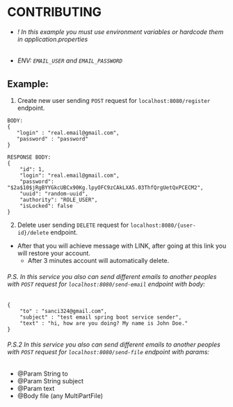 # CONTRIBUTING
- ###### ! In this example you must use environment variables or hardcode them in application.properties
- ###### ENV: `EMAIL_USER` and `EMAIL_PASSWORD`

## Example:
1) Create new user sending `POST` request for `localhost:8080/register` endpoint.

```
BODY:
{ 
   "login" : "real.email@gmail.com", 
   "password" : "password"
}
```

```
RESPONSE BODY:
{
    "id": 1,
    "login": "real.email@gmail.com",
    "password": "$2a$10$jRgBYYGkcUBCx90Kg.lpyOFC9zCAkLXA5.03ThfQrgUetQxPCECM2",
    "uuid": "random-uuid",
    "authority": "ROLE_USER",
    "isLocked": false
}
```
   
2) Delete user sending `DELETE` request for `localhost:8080/{user-id}/delete` endpoint.
- After that you will achieve message with LINK, after going at this link you will restore your account.
  - After 3 minutes account will automatically delete.


###### P.S. In this service you also can send different emails to another peoples with `POST` request for `localhost:8080/send-email` endpoint with body:
```
{
    "to" : "sanci324@gmail.com",
    "subject" : "test email spring boot service sender",
    "text" : "hi, how are you doing? My name is John Doe."
}
```
###### P.S.2  In this service you also can send different emails to another peoples with `POST` request for `localhost:8080/send-file` endpoint with params:
- @Param String to
- @Param String subject
- @Param text
- @Body file (any MultiPartFile)